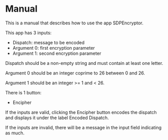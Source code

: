 # Manual

This is a manual that describes how to use the app SDPEncryptor.

This app has 3 inputs:
* Dispatch: message to be encoded
* Argument 0: first encryption parameter
* Argument 1: second encryption parameter

Dispatch should be a non-empty string and must contain at least one letter.

Argument 0 should be an integer coprime to 26 between 0 and 26.

Argument 1 should be an integer >= 1 and < 26.

There is 1 button:
* Encipher

If the inputs are valid, clicking the Encipher button encodes the dispatch and displays it under the label Encoded Dispatch.

If the inputs are invalid, there will be a message in the input field indicating as much.